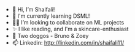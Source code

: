 
- 👋 Hi, I’m Shaifali! 
- 🌱 I'm currently learning DSML!
- 👯‍♀️ I’m looking to collaborate on ML projects
- ✨ I like reading, and I'm a skincare-enthusiast
- 🐶 Two doggos - Bruno & Zoey 
- 📫 Linkedin: http://linkedin.com/in/shaifali11/


<!--
**shaifali1102/shaifali1102** is a ✨ _special_ ✨ repository because its `README.md` (this file) appears on your GitHub profile.

Here are some ideas to get you started:

- 🔭 I’m currently working on ...
- 🌱 I’m currently learning ...
- 👯 I’m looking to collaborate on ...
- 🤔 I’m looking for help with ...
- 💬 Ask me about ...
- 📫 How to reach me: ...
- 😄 Pronouns: ...
- ⚡ Fun fact: ...
-->
